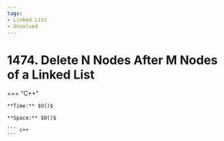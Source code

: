 ```yaml
---
tags:
- Linked List
- Unsolved
---
```



# 1474. Delete N Nodes After M Nodes of a Linked List

=== "C++"

    **Time:** $O()$

    **Space:** $O()$

    ``` c++
    ```